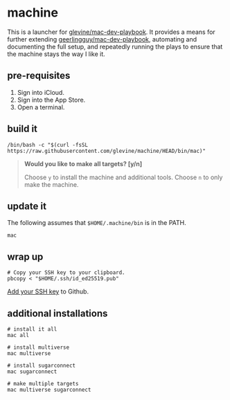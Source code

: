 # machine

This is a launcher for [glevine/mac-dev-playbook](https://github.com/glevine/mac-dev-playbook). It provides a means for further extending [geerlingguy/mac-dev-playbook](https://github.com/geerlingguy/mac-dev-playbook), automating and documenting the full setup, and repeatedly running the plays to ensure that the machine stays the way I like it.

## pre-requisites

1. Sign into iCloud.
2. Sign into the App Store.
3. Open a terminal.

## build it

```shell
/bin/bash -c "$(curl -fsSL https://raw.githubusercontent.com/glevine/machine/HEAD/bin/mac)"
```

> **Would you like to make all targets? [y/n]**
>
> Choose `y` to install the machine and additional tools. Choose `n` to only make the machine.

## update it

The following assumes that `$HOME/.machine/bin` is in the PATH.

```shell
mac
```

## wrap up

```shell
# Copy your SSH key to your clipboard.
pbcopy < "$HOME/.ssh/id_ed25519.pub"
```

[Add your SSH key](https://github.com/settings/ssh/new) to Github.

## additional installations

```shell
# install it all
mac all

# install multiverse
mac multiverse

# install sugarconnect
mac sugarconnect

# make multiple targets
mac multiverse sugarconnect
```
